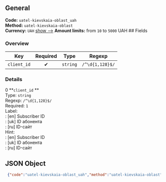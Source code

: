 ## General 
**Code:** `uatel-kievskaia-oblast_uah`  
**Method:** `uatel-kievskaia-oblast`  
**Currency:** `UAH` [show -->]() 
**Amount limits:** from `10`  to `5000`  UAH ## Fields 
### Overview 
|Key|Required|Type|Regexp| 
|:---:|:---:|:---:|:---:| 
|`client_id` |✔ |`string` |`/^\d{1,128}$/` | 
 
### Details 
0 **`client_id` **  
Type: `string`  
Regexp: `/^\d{1,128}$/`  
Required: `1`  
Label:  
: [en] Subscriber ID  
: [uk] ID абонента  
: [ru] ID-сайт  
Hint:  
: [en] Subscriber ID  
: [uk] ID абонента  
: [ru] ID-сайт  
## JSON Object 
```json
 {"code":"uatel-kievskaia-oblast_uah","method":"uatel-kievskaia-oblast","currency":"UAH","fields":[{"key":"client_id","type":"string","label":{"en":"Subscriber ID","uk":"ID \u0430\u0431\u043e\u043d\u0435\u043d\u0442\u0430","ru":"ID-\u0441\u0430\u0439\u0442"},"regexp":"\/^\\d{1,128}$\/","required":true,"position":1,"hint":{"en":"Subscriber ID","uk":"ID \u0430\u0431\u043e\u043d\u0435\u043d\u0442\u0430","ru":"ID-\u0441\u0430\u0439\u0442"},"example":"5011"}],"amount_min":10,"amount_max":5000}```  
